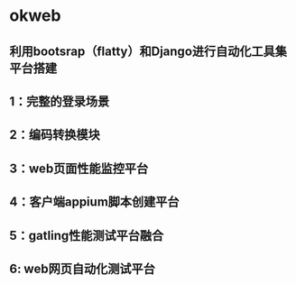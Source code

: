 okweb
=====
利用bootsrap（flatty）和Django进行自动化工具集平台搭建
-
1：完整的登录场景
-
2：编码转换模块
-
3：web页面性能监控平台
-
4：客户端appium脚本创建平台
-
5：gatling性能测试平台融合
-
6: web网页自动化测试平台
-
